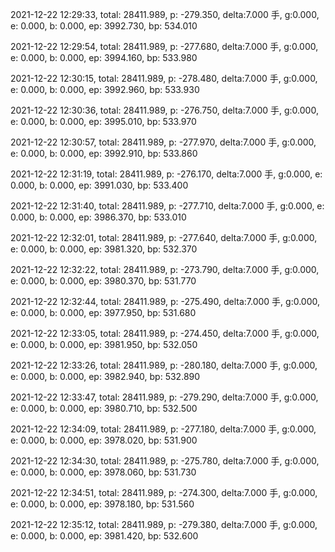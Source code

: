 2021-12-22 12:29:33, total: 28411.989, p: -279.350, delta:7.000 手, g:0.000, e: 0.000, b: 0.000, ep: 3992.730, bp: 534.010

2021-12-22 12:29:54, total: 28411.989, p: -277.680, delta:7.000 手, g:0.000, e: 0.000, b: 0.000, ep: 3994.160, bp: 533.980

2021-12-22 12:30:15, total: 28411.989, p: -278.480, delta:7.000 手, g:0.000, e: 0.000, b: 0.000, ep: 3992.960, bp: 533.930

2021-12-22 12:30:36, total: 28411.989, p: -276.750, delta:7.000 手, g:0.000, e: 0.000, b: 0.000, ep: 3995.010, bp: 533.970

2021-12-22 12:30:57, total: 28411.989, p: -277.970, delta:7.000 手, g:0.000, e: 0.000, b: 0.000, ep: 3992.910, bp: 533.860

2021-12-22 12:31:19, total: 28411.989, p: -276.170, delta:7.000 手, g:0.000, e: 0.000, b: 0.000, ep: 3991.030, bp: 533.400

2021-12-22 12:31:40, total: 28411.989, p: -277.710, delta:7.000 手, g:0.000, e: 0.000, b: 0.000, ep: 3986.370, bp: 533.010

2021-12-22 12:32:01, total: 28411.989, p: -277.640, delta:7.000 手, g:0.000, e: 0.000, b: 0.000, ep: 3981.320, bp: 532.370

2021-12-22 12:32:22, total: 28411.989, p: -273.790, delta:7.000 手, g:0.000, e: 0.000, b: 0.000, ep: 3980.370, bp: 531.770

2021-12-22 12:32:44, total: 28411.989, p: -275.490, delta:7.000 手, g:0.000, e: 0.000, b: 0.000, ep: 3977.950, bp: 531.680

2021-12-22 12:33:05, total: 28411.989, p: -274.450, delta:7.000 手, g:0.000, e: 0.000, b: 0.000, ep: 3981.950, bp: 532.050

2021-12-22 12:33:26, total: 28411.989, p: -280.180, delta:7.000 手, g:0.000, e: 0.000, b: 0.000, ep: 3982.940, bp: 532.890

2021-12-22 12:33:47, total: 28411.989, p: -279.290, delta:7.000 手, g:0.000, e: 0.000, b: 0.000, ep: 3980.710, bp: 532.500

2021-12-22 12:34:09, total: 28411.989, p: -277.180, delta:7.000 手, g:0.000, e: 0.000, b: 0.000, ep: 3978.020, bp: 531.900

2021-12-22 12:34:30, total: 28411.989, p: -275.780, delta:7.000 手, g:0.000, e: 0.000, b: 0.000, ep: 3978.060, bp: 531.730

2021-12-22 12:34:51, total: 28411.989, p: -274.300, delta:7.000 手, g:0.000, e: 0.000, b: 0.000, ep: 3978.180, bp: 531.560

2021-12-22 12:35:12, total: 28411.989, p: -279.380, delta:7.000 手, g:0.000, e: 0.000, b: 0.000, ep: 3981.420, bp: 532.600